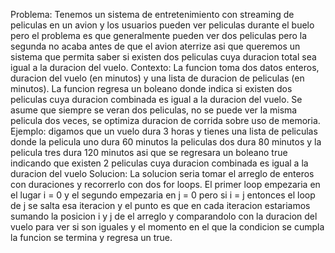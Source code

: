 Problema: Tenemos un sistema de entretenimiento con streaming de peliculas en un avion y los usuarios pueden ver peliculas durante el buelo pero el problema es que generalmente pueden ver dos peliculas pero la segunda no acaba antes de que el avion aterrize asi que queremos un sistema que permita saber si existen dos peliculas cuya duracion total sea igual a la duracion del vuelo.
Contexto: La funcion toma dos datos enteros, duracion del vuelo (en minutos) y una lista de duracion de peliculas (en minutos). La funcion regresa un boleano donde indica si existen dos peliculas cuya duracion combinada es igual a la duracion del vuelo. Se asume que siempre se veran dos peliculas, no se puede ver la misma pelicula dos veces, se optimiza duracion de corrida sobre uso de memoria.
Ejemplo: digamos que un vuelo dura 3 horas y tienes una lista de peliculas donde la pelicula uno dura 60 minutos la peliculas dos dura 80 minutos y la pelicula tres dura 120 minutos asi que se regresara un boleano true indicando que existen 2 peliculas cuya duracion combinada es igual a la duracion del vuelo
Solucion: La solucion seria tomar el arreglo de enteros con duraciones y recorrerlo con dos for loops. El primer loop empezaria en el lugar i = 0 y el segundo empezaria en j = 0 pero si i = j entonces el loop de j se salta esa iteracion y el punto es que en cada iteracion estariamos sumando la posicion i y j de el arreglo y comparandolo con la duracion del vuelo para ver si son iguales y el momento en el que la condicion se cumpla la funcion se termina y regresa un true.